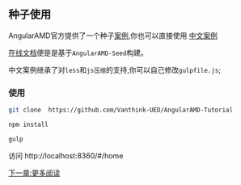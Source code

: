## 种子使用

AngularAMD官方提供了一个种子[案例](https://github.com/marcoslin/angularAMD-sample),你也可以直接使用
[中文案例](https://github.com/Vanthink-UED/AngularAMD-Tutorial)

[在线文档](http://marcoslin.github.io/angularAMD/#/home)便是是基于`AngularAMD-Seed`构建。

中文案例继承了对`less`和`js压缩`的支持,你可以自己修改`gulpfile.js`;

### 使用

``` bash 
git clone  https://github.com/Vanthink-UED/AngularAMD-Tutorial

npm install

gulp

```

访问 http://localhost:8360/#/home

[下一章:更多阅读](#more-doc) 